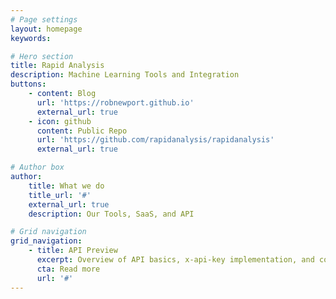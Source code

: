 ```yaml
---
# Page settings
layout: homepage
keywords:

# Hero section
title: Rapid Analysis
description: Machine Learning Tools and Integration
buttons:
    - content: Blog
      url: 'https://robnewport.github.io'
      external_url: true
    - icon: github
      content: Public Repo
      url: 'https://github.com/rapidanalysis/rapidanalysis'
      external_url: true

# Author box
author:
    title: What we do
    title_url: '#'
    external_url: true
    description: Our Tools, SaaS, and API

# Grid navigation
grid_navigation:
    - title: API Preview
      excerpt: Overview of API basics, x-api-key implementation, and code integration.
      cta: Read more
      url: '#'
---
```

